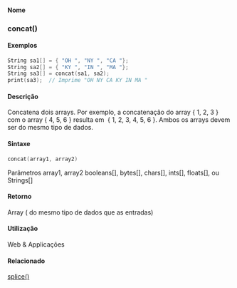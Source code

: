 
#### Nome
### concat()

#### Exemplos

```pde
String sa1[] = { "OH ", "NY ", "CA "}; 
String sa2[] = { "KY ", "IN ", "MA "}; 
String sa3[] = concat(sa1, sa2); 
print(sa3);  // Imprime "OH NY CA KY IN MA " 

```

#### Descrição
Concatena dois arrays. Por exemplo, a
concatenação do array { 1, 2, 3 } com o array { 4,
5, 6 } resulta em  { 1, 2, 3, 4, 5, 6 }. Ambos os arrays devem ser
do mesmo tipo de dados.

#### Sintaxe
```pde
concat(array1, array2)

```
Parâmetros
array1, array2
booleans[], bytes[], chars[], ints[], floats[], ou Strings[]

#### Retorno

	
Array ( do mesmo tipo de dados que as entradas)

#### Utilização

	
Web & Applicações

#### Relacionado
[splice()](splice_)
